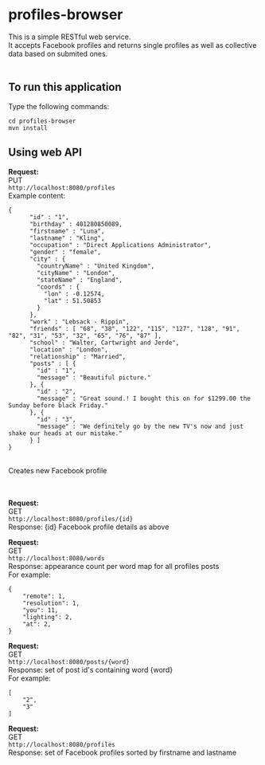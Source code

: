 # profiles-browser
This is a simple RESTful web service.<br>
It accepts Facebook profiles and returns single profiles as well as collective data based on submited ones.<br>
<br>

## To run this application
Type the following commands:
```
cd profiles-browser
mvn install
```

## Using web API

<b>Request:</b><br>
PUT<br>
`http://localhost:8080/profiles`<br>
Example content:<br>
```
{
      "id" : "1",
      "birthday" : 401280850089,
      "firstname" : "Luna",
      "lastname" : "Kling",
      "occupation" : "Direct Applications Administrator",
      "gender" : "female",
      "city" : {
        "countryName" : "United Kingdom",
        "cityName" : "London",
        "stateName" : "England",
        "coords" : {
          "lon" : -0.12574,
          "lat" : 51.50853
        }
      },
      "work" : "Lebsack - Rippin",
      "friends" : [ "68", "38", "122", "115", "127", "128", "91", "82", "31", "53", "32", "65", "76", "87" ],
      "school" : "Walter, Cartwright and Jerde",
      "location" : "London",
      "relationship" : "Married",
      "posts" : [ {
        "id" : "1",
        "message" : "Beautiful picture."
      }, {
        "id" : "2",
        "message" : "Great sound.! I bought this on for $1299.00 the Sunday before black Friday."
      }, {
        "id" : "3",
        "message" : "We definitely go by the new TV's now and just shake our heads at our mistake."
      } ]
}
```
<br>
Creates new Facebook profile<br>
<br>
<br>


<b>Request:</b><br>
GET<br>
`http://localhost:8080/profiles/{id}`<br>
Response: {id} Facebook profile details as above<br>


<b>Request:</b><br>
GET<br>
`http://localhost:8080/words`<br>
Response: appearance count per word map for all profiles posts<br>
For example:
```
{
    "remote": 1,
    "resolution": 1,
    "you": 11,
    "lighting": 2,
    "at": 2,
}
```


<b>Request:</b><br>
GET<br>
`http://localhost:8080/posts/{word}`<br>
Response: set of post id's containing word {word}<br>
For example:
```
[
    "2",
    "3"
]
```


<b>Request:</b><br>
GET<br>
`http://localhost:8080/profiles`<br>
Response: set of Facebook profiles sorted by firstname and lastname<br>
